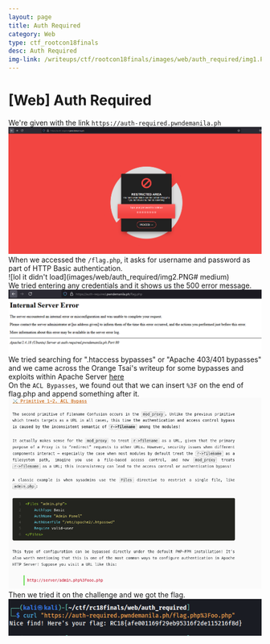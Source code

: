 ```yaml
---
layout: page
title: Auth Required
category: Web
type: ctf_rootcon18finals
desc: Auth Required
img-link: /writeups/ctf/rootcon18finals/images/web/auth_required/img1.PNG
---
```



# [Web] Auth Required
We're given with the link `https://auth-required.pwndemanila.ph`<br />
![lol it didn't load](images/web/auth_required/img1.PNG)<br />
When we accessed the `/flag.php`, it asks for username and password as part of HTTP Basic authentication.<br />
![lol it didn't load](images/web/auth_required/img2.PNG# medium)<br />
We tried entering any credentials and it shows us the 500 error message.<br />
![lol it didn't load](images/web/auth_required/img3.PNG)<br />
We tried searching for ".htaccess bypasses" or "Apache 403/401 bypasses" and we came across the Orange Tsai's writeup for some bypasses and exploits within Apache Server [here](https://blog.orange.tw/posts/2024-08-confusion-attacks-en/)<br />
On the `ACL Bypasses`, we found out that we can insert `%3F` on the end of flag.php and append something after it.<br />
![lol it didn't load](images/web/auth_required/img6.png)<br />
Then we tried it on the challenge and we got the flag.<br />
![lol it didn't load](images/web/auth_required/img5.png)<br />
